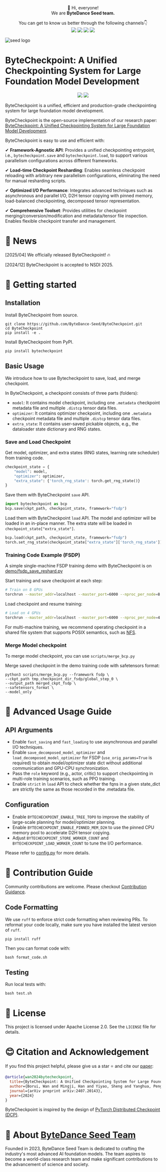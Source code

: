 <div align="center">
 👋 Hi, everyone! 
    <br>
    We are <b>ByteDance Seed team.</b>
</div>

<p align="center">
  You can get to know us better through the following channels👇
  <br>
  <a href="https://team.doubao.com/">
    <img src="https://img.shields.io/badge/Website-%231e37ff?style=for-the-badge&logo=bytedance&logoColor=white"></a>
  <a href="https://github.com/user-attachments/assets/93481cda-a7f3-47f3-b333-fe6b3da86b78">
    <img src="https://img.shields.io/badge/WeChat-07C160?style=for-the-badge&logo=wechat&logoColor=white"></a>
 <a href="https://www.xiaohongshu.com/user/profile/668e7e15000000000303157d?xsec_token=ABl2-aqekpytY6A8TuxjrwnZskU-6BsMRE_ufQQaSAvjc%3D&xsec_source=pc_search">
    <img src="https://img.shields.io/badge/Xiaohongshu-%23FF2442?style=for-the-badge&logo=xiaohongshu&logoColor=white"></a>
  <a href="https://www.zhihu.com/org/dou-bao-da-mo-xing-tuan-dui/">
    <img src="https://img.shields.io/badge/zhihu-%230084FF?style=for-the-badge&logo=zhihu&logoColor=white"></a>
</p>

![seed logo](https://github.com/user-attachments/assets/c42e675e-497c-4508-8bb9-093ad4d1f216)

# ByteCheckpoint: A Unified Checkpointing System for Large Foundation Model Development
<p align="center">
  <a href="https://arxiv.org/pdf/2407.20143">
    <img src="https://img.shields.io/badge/Paper-NSDI-red"></a>
  <a href="LICENSE">
    <img src="https://img.shields.io/badge/License-Apache-blue"></a>
</p>

ByteCheckpoint is a unified, efficient and production-grade checkpointing system for large foundation model development.

ByteCheckpoint is the open-source implementation of our research paper:
[ByteCheckpoint: A Unified Checkpointing System for Large Foundation Model Development](https://arxiv.org/abs/2407.20143).

ByteCheckpoint is easy to use and efficient with:

✔ **Framework-Agnostic API**: Provides a unified checkpointing entrypoint, i.e., `bytecheckpoint.save` and `bytecheckpoint.load`, to support various parallelism configurations across different frameworks.

✔ **Load-time Checkpoint Resharding**: Enables seamless checkpoint reloading with arbitrary new parallelism configurations, eliminating the need for manual resharding scripts.

✔ **Optimized I/O Performance**: Integrates advanced techniques such as asynchronous and parallel I/O, D2H tensor copying with pinned memory, load-balanced checkpointing, decomposed tensor representation.

✔ **Comprehensive Toolset**: Provides utilities for checkpoint merging/conversion/modification and metadata/tensor file inspection. Enables flexible checkpoint transfer and management.

# 📰 News
[2025/04] We officially released ByteCheckpoint! 🔥 

[2024/12] ByteCheckpoint is accepted to NSDI 2025.

# 🚀 Getting started

## Installation

Install ByteCheckpoint from source.
```
git clone https://github.com/ByteDance-Seed/ByteCheckpoint.git
cd ByteCheckpoint
pip install -e .
```

Install ByteCheckpoint from PyPI.
```
pip install bytecheckpoint
```

## Basic Usage

We introduce how to use Bytecheckpoint to save, load, and merge checkpoint.

In ByteCheckpoint, a checkpoint consists of three parts (folders):
- `model`: It contains model checkpoint, including one ``.metadata`` checkpoint metadata file and multiple `.distcp` tensor data files.  
- `optimizer`: It contains optimizer checkpoint, including one ``.metadata`` checkpoint metadata file and multiple `.distcp` tensor data files.   
- `extra_state`: It contains user-saved pickable objects, e.g., the dataloader state dictionary and RNG states.  

### Save and Load Checkpoint

Get model, optimizer, and extra states (RNG states, learning rate scheduler) from training code.
```python
checkpoint_state = {
    "model": model, 
    "optimizer": optimizer, 
    "extra_state": {'torch_rng_state': torch.get_rng_state()}
}
```
Save them with ByteCheckpoint `save` API.
```python
import bytecheckpoint as bcp
bcp.save(ckpt_path, checkpoint_state, framework="fsdp")
```
Load them with ByteCheckpoint `load` API.
The model and optimizer will be loaded in an in-place manner. 
The extra state will be loaded in `checkpoint_state["extra_state"]`. 
```python
bcp.load(ckpt_path, checkpoint_state, framework="fsdp")
torch.set_rng_state(checkpoint_state["extra_state"]['torch_rng_state'])
```

### Training Code Example (FSDP)

A simple single-machine FSDP training demo with ByteCheckpoint is on [demo/fsdp_save_reshard.py](demo/fsdp_save_reshard.py)

Start training and save checkpoint at each step:

```bash
# Train on 8 GPUs
torchrun --master_addr=localhost --master_port=6000 --nproc_per_node=8 --nnodes=1 demo/fsdp_save_reshard.py --mode normal
```
Load checkpoint and resume training:
```bash
# Load on 4 GPUs
torchrun --master_addr=localhost --master_port=6000 --nproc_per_node=4 --nnodes=1 demo/fsdp_save_reshard.py --mode resume
```

For multi-machine training, we recommend operating checkpoint in a shared file system that supports POSIX semantics, such as [NFS](https://documentation.ubuntu.com/server/how-to/networking/install-nfs/index.html).

### Merge Model checkpoint

To merge model checkpoint, you can use `scripts/merge_bcp.py`

Merge saved checkpoint in the demo training code with safetensors format:

```
python3 scripts/merge_bcp.py --framework fsdp \
--ckpt_path tmp_checkpoint_dir_fsdp/global_step_0 \
--output_path merged_ckpt_fsdp \
--safetensors_format \
--model_only
```

# 🔧 Advanced Usage Guide

## API Arguments
- Enable `fast_saving` and `fast_loading` to use asynchronous and parallel I/O techniques.
- Enable `save_decomposed_model_optimizer` and `load_decomposed_model_optimizer` for FSDP (`use_orig_params=True` is required) to obtain model/optimizer state dict without additional communication and GPU-CPU synchronization.
- Pass the `role` keyword (e.g., actor, critic) to support checkpointing in multi-role training scenarios, such as PPO training.
- Enable `strict` in `load` API to check whether the fqns in a given state_dict are strictly the same as those recorded in the .metadata file. 

## Configuration
- Enable `BYTECHECKPOINT_ENABLE_TREE_TOPO` to improve the stability of large-scale planning for model/optimizer planning.
- Enable `BYTECHECKPOINT_ENABLE_PINNED_MEM_D2H` to use the pinned CPU memory pool to accelerate D2H tensor copying.
- Adjust `BYTECHECKPOINT_STORE_WORKER_COUNT` and `BYTECHECKPOINT_LOAD_WORKER_COUNT` to tune the I/O performance.

Please refer to [config.py](bytecheckpoint/config.py) for more details.

# 🤝 Contribution Guide

Community contributions are welcome. Please checkout [Contribution Guidance](CONTRIBUTING.md).

## Code Formatting

We use `ruff` to enforce strict code formatting when reviewing PRs. To reformat your code locally, make sure you have installed the latest version of `ruff`.
```
pip install ruff
```

Then you can format code with:
```
bash format_code.sh
```

## Testing
Run local tests with:
```
bash test.sh
```

# 📄 License
This project is licensed under Apache License 2.0. See the `LICENSE` file for details.

# 😊 Citation and Acknowledgement
If you find this project helpful, please give us a star ⭐ and cite our [paper](https://arxiv.org/pdf/2407.20143):

```bibtex
@article{wan2024bytecheckpoint,
  title={ByteCheckpoint: A Unified Checkpointing System for Large Foundation Model Development},
  author={Borui, Wan and Mingji, Han and Yiyao, Sheng and Yanghua, Peng and Haibin, Lin and Mofan, Zhang and Zhichao, Lai and Menghan, Yu and Junda, Zhang and Zuquan, Song and Xin, Liu and Chuan, Wu},
  journal={arXiv preprint arXiv:2407.20143},
  year={2024}
}
```

ByteCheckpoint is inspired by the design of [PyTorch Distributed Checkpoint (DCP)](https://pytorch.org/docs/stable/distributed.checkpoint.html).

# 🌱 About [ByteDance Seed Team](https://team.doubao.com/)

Founded in 2023, ByteDance Seed Team is dedicated to crafting the industry's most advanced AI foundation models. The team aspires to become a world-class research team and make significant contributions to the advancement of science and society.
